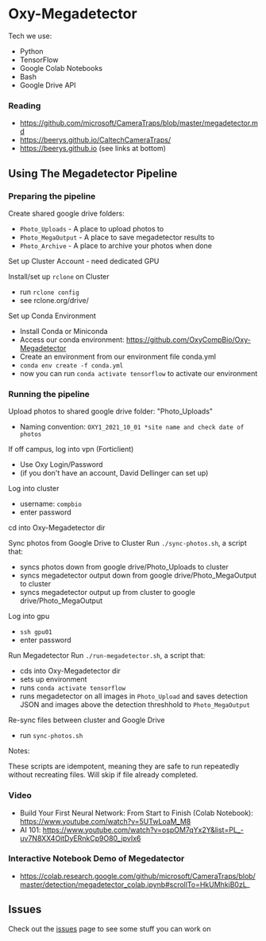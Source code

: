 # Oxy-Megadetector

Tech we use:

- Python
- TensorFlow
- Google Colab Notebooks
- Bash
- Google Drive API  

### Reading

- https://github.com/microsoft/CameraTraps/blob/master/megadetector.md
- https://beerys.github.io/CaltechCameraTraps/
- https://beerys.github.io (see links at bottom)

## Using The Megadetector Pipeline ####

### Preparing the pipeline

Create shared google drive folders:
  - `Photo_Uploads` - A place to upload photos to
  - `Photo_MegaOutput` - A place to save megadetector results to
  - `Photo_Archive` - A place to archive your photos when done

Set up Cluster Account - need dedicated GPU

Install/set up `rclone` on Cluster
  - run `rclone config`
  - see rclone.org/drive/

Set up Conda Environment
  - Install Conda or Miniconda
  - Access our conda environment: https://github.com/OxyCompBio/Oxy-Megadetector
  - Create an environment from our environment file conda.yml
  - `conda env create -f conda.yml`
  - now you can run `conda activate tensorflow` to activate our environment

### Running the pipeline

Upload photos to shared google drive folder: "Photo_Uploads"
  - Naming convention: `OXY1_2021_10_01 *site name and check date of photos`

If off campus, log into vpn (Forticlient)
  - Use Oxy Login/Password
  - (if you don't have an account, David Dellinger can set up)

Log into cluster
  - username: `compbio`
  - enter password

cd into Oxy-Megadetector dir

Sync photos from Google Drive to Cluster
Run `./sync-photos.sh`, a script that:
  - syncs photos down from google drive/Photo_Uploads to cluster
  - syncs megadetector output down from google drive/Photo_MegaOutput to cluster
  - syncs megadetector output up from cluster to google drive/Photo_MegaOutput

Log into gpu
  - `ssh gpu01`
  - enter password

Run Megadetector
Run `./run-megadetector.sh`, a script that:
  - cds into Oxy-Megadetector dir
  - sets up environment
  - runs `conda activate tensorflow`
  - runs megadetector on all images in `Photo_Upload` and saves detection JSON and images above the detection threshhold to `Photo_MegaOutput`

Re-sync files between cluster and Google Drive
  - run `sync-photos.sh`
	
Notes:

These scripts are idempotent, meaning they are safe to run repeatedly without recreating files. Will skip if file already completed.

### Video

- Build Your First Neural Network: From Start to Finish (Colab Notebook): https://www.youtube.com/watch?v=5UTwLoaM_M8
- AI 101: https://www.youtube.com/watch?v=ospOM7qYx2Y&list=PL_-uv7N8XX4OitDyERnkCp9O80_jpvIx6

### Interactive Notebook Demo of Megedatector

- https://colab.research.google.com/github/microsoft/CameraTraps/blob/master/detection/megadetector_colab.ipynb#scrollTo=HkUMhkjB0zL_

## Issues

Check out the [issues](https://github.com/maxogden/Oxy-Megadetector/issues) page to see some stuff you can work on
